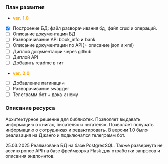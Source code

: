 ### План развития

-  <span style="color: orange; font-weight: bold;">ver. 1.0</span>
- [x]  Построение БД: файл разворачивания бд, файл crud и операций.
- [ ]  Описание документации БД
- [ ]  Разворачивание API book_info и bank
- [ ]  Описание документации по API(+ описание json и xml)
- [ ]  Диплой документации через github 
- [ ]  Диплой API
- [ ]  Добавить readme в гит
-  <span style="color: orange; font-weight: bold;">ver. 2.0</span>
- [ ]  Добавление пагинации 
- [ ]  Разворачивание swagger
- [ ]  Телеграмм бот + дока к нему

### Описание ресурса

Архитектурное решение для библиотек. Позволяет выдавать информацию о книгах, писателях и читателях. Позволяет получать информацию о сотрудниках и редактировать. В версии 1.0 было реализация на Джанго и подключался телеграмм бот. 

25.03.2025 Реализована БД на базе PostgresSQL. Также развернута не ассинхроное API на базе фреймворка Flask для отработки запросов и описания эндпоинтов.
